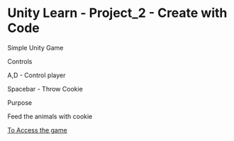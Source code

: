 # Unity Learn - Project_2 - Create with Code

Simple Unity Game

Controls

A,D - Control player

Spacebar - Throw Cookie


Purpose

Feed the animals with cookie

[To Access the game](https://gcanidemir.github.io/Project_2_Create_with_Code/)
